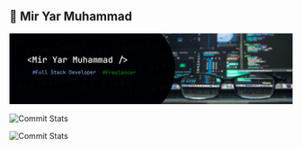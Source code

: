 ## 🤖 Mir Yar Muhammad

![My_Info](./imgs/github_devBaanner.png)

![Commit Stats](http://github-profile-summary-cards.vercel.app/api/cards/profile-details?username=Yarmuhammadtalpur&theme=github#gh_light_mode-only)

![Commit Stats](http://github-profile-summary-cards.vercel.app/api/cards/profile-details?username=Yarmuhammadtalpur&theme=github_dark#gh_dark_mode-only)
